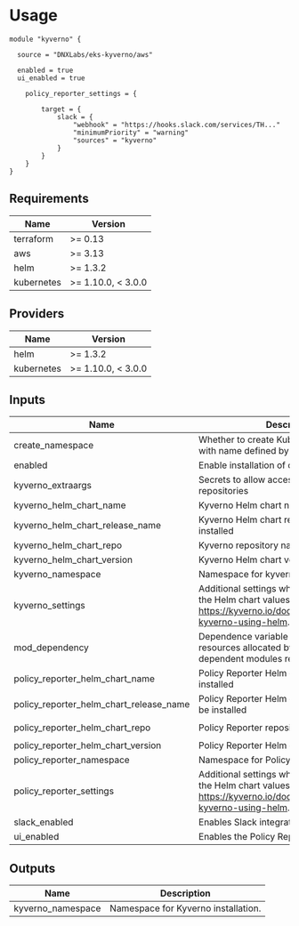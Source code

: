 # Usage

```
module "kyverno" {

  source = "DNXLabs/eks-kyverno/aws"

  enabled = true
  ui_enabled = true

    policy_reporter_settings = {

        target = {
            slack = {
                "webhook" = "https://hooks.slack.com/services/TH..."
                "minimumPriority" = "warning"
                "sources" = "kyverno"
            }
        }
    }    
}
```

<!--- BEGIN_TF_DOCS --->

## Requirements

| Name | Version |
|------|---------|
| terraform | >= 0.13 |
| aws | >= 3.13 |
| helm | >= 1.3.2 |
| kubernetes | >= 1.10.0, < 3.0.0 |

## Providers

| Name | Version |
|------|---------|
| helm | >= 1.3.2 |
| kubernetes | >= 1.10.0, < 3.0.0 |

## Inputs

| Name | Description | Type | Default | Required |
|------|-------------|------|---------|:--------:|
| create\_namespace | Whether to create Kubernetes namespace with name defined by `namespace`. | `bool` | `true` | no |
| enabled | Enable installation of core Kyverno | `bool` | `false` | no |
| kyverno\_extraargs | Secrets to allow accessing private repositories | `any` | `{}` | no |
| kyverno\_helm\_chart\_name | Kyverno Helm chart name to be installed | `string` | `"kyverno"` | no |
| kyverno\_helm\_chart\_release\_name | Kyverno Helm chart release name to be installed | `string` | `"kyverno"` | no |
| kyverno\_helm\_chart\_repo | Kyverno repository name. | `string` | `"https://kyverno.github.io/kyverno"` | no |
| kyverno\_helm\_chart\_version | Kyverno Helm chart version | `string` | n/a | yes |
| kyverno\_namespace | Namespace for kyverno helm chart | `string` | `"kyverno"` | no |
| kyverno\_settings | Additional settings which will be passed to the Helm chart values, see https://kyverno.io/docs/installation/#install-kyverno-using-helm. | `any` | `{}` | no |
| mod\_dependency | Dependence variable binds all AWS resources allocated by this module, dependent modules reference this variable. | `any` | `null` | no |
| policy\_reporter\_helm\_chart\_name | Policy Reporter Helm chart name to be installed | `string` | `"policy-reporter"` | no |
| policy\_reporter\_helm\_chart\_release\_name | Policy Reporter Helm chart release name to be installed | `string` | `"policy-reporter"` | no |
| policy\_reporter\_helm\_chart\_repo | Policy Reporter repository name. | `string` | `"https://kyverno.github.io/policy-reporter"` | no |
| policy\_reporter\_helm\_chart\_version | Policy Reporter Helm chart version | `string` | `"2.8.0"` | no |
| policy\_reporter\_namespace | Namespace for Policy Reporter helm chart | `string` | `"policy-reporter"` | no |
| policy\_reporter\_settings | Additional settings which will be passed to the Helm chart values, see https://kyverno.io/docs/installation/#install-kyverno-using-helm. | `any` | `{}` | no |
| slack\_enabled | Enables Slack integration | `bool` | `false` | no |
| ui\_enabled | Enables the Policy Reporter UI | `bool` | `false` | no |

## Outputs

| Name | Description |
|------|-------------|
| kyverno\_namespace | Namespace for Kyverno installation. |

<!--- END_TF_DOCS --->
